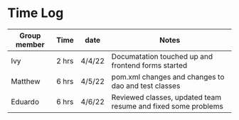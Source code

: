 # Time Log
<!-- Table format for easy copy and paste if there are no open rows-->
<!--|              |       |        |                                                    |-->

| Group member | Time  | date   | Notes                                                         |
|--------------|-------|--------|---------------------------------------------------------------|
| Ivy          | 2 hrs | 4/4/22 | Documatation touched up and frontend forms started            |
| Matthew      | 6 hrs | 4/5/22 | pom.xml changes and changes to dao and test classes           |
| Eduardo      | 6 hrs | 4/6/22 | Reviewed classes, updated team resume and fixed some problems |
